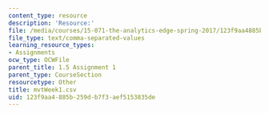 ```yaml
---
content_type: resource
description: 'Resource:'
file: /media/courses/15-071-the-analytics-edge-spring-2017/123f9aa4885b259db7f3aef5153835de_mvtWeek1.csv
file_type: text/comma-separated-values
learning_resource_types:
- Assignments
ocw_type: OCWFile
parent_title: 1.5 Assignment 1
parent_type: CourseSection
resourcetype: Other
title: mvtWeek1.csv
uid: 123f9aa4-885b-259d-b7f3-aef5153835de
---
```

